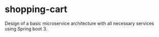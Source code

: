 # shopping-cart

Design of a basic microservice architecture with all necessary services using Spring boot 3.

